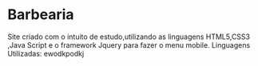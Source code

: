 # Barbearia
Site  criado com o intuito de estudo,utilizando as linguagens HTML5,CSS3 ,Java Script e o framework Jquery para  fazer o menu mobile. 
Linguagens Utilizadas:
ewodkpodkj
